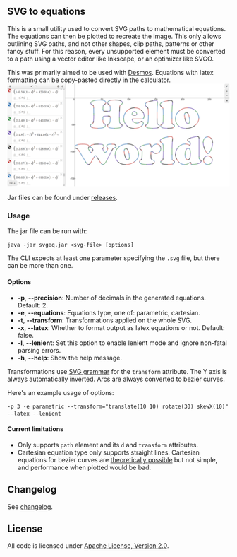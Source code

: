 ## SVG to equations
This is a small utility used to convert SVG paths to mathematical equations.
The equations can then be plotted to recreate the image. This only allows outlining
SVG paths, and not other shapes, clip paths, patterns or other fancy stuff.
For this reason, every unsupported element must be converted to a path using a
vector editor like Inkscape, or an optimizer like SVGO.

This was primarily aimed to be used with [Desmos](https://www.desmos.com/calculator).
Equations with latex formatting can be copy-pasted directly in the calculator.
![Desmos preview](example/image.png)

Jar files can be found under [releases](https://github.com/maltaisn/svg-equations/releases).

### Usage
The jar file can be run with:
```text
java -jar svgeq.jar <svg-file> [options]
```
The CLI expects at least one parameter specifying the `.svg` file, but there can be more than one.

#### Options
- **-p**, **--precision**: Number of decimals in the generated equations. Default: 2.
- **-e**, **--equations**: Equations type, one of: parametric, cartesian.
- **-t**, **--transform**: Transformations applied on the whole SVG.
- **-x**, **--latex**: Whether to format output as latex equations or not. Default: false.
- **-l**, **--lenient**: Set this option to enable lenient mode and ignore non-fatal parsing errors.
- **-h**, **--help**: Show the help message.

Transformations use [SVG grammar](https://developer.mozilla.org/en-US/docs/Web/SVG/Attribute/transform) for 
the `transform` attribute. The Y axis is always automatically inverted. Arcs are always converted to bezier curves.

Here's an example usage of options:
```text
-p 3 -e parametric --transform="translate(10 10) rotate(30) skewX(10)" --latex --lenient
```

#### Current limitations
- Only supports `path` element and its `d` and `transform` attributes.
- Cartesian equation type only supports straight lines. Cartesian equations
for bezier curves are [theoretically possible](https://math.stackexchange.com/a/438759/515717) but not simple,
and performance when plotted would be bad.

## Changelog
See [changelog](CHANGELOG.md).

## License
All code is licensed under [Apache License, Version 2.0](LICENSE).
